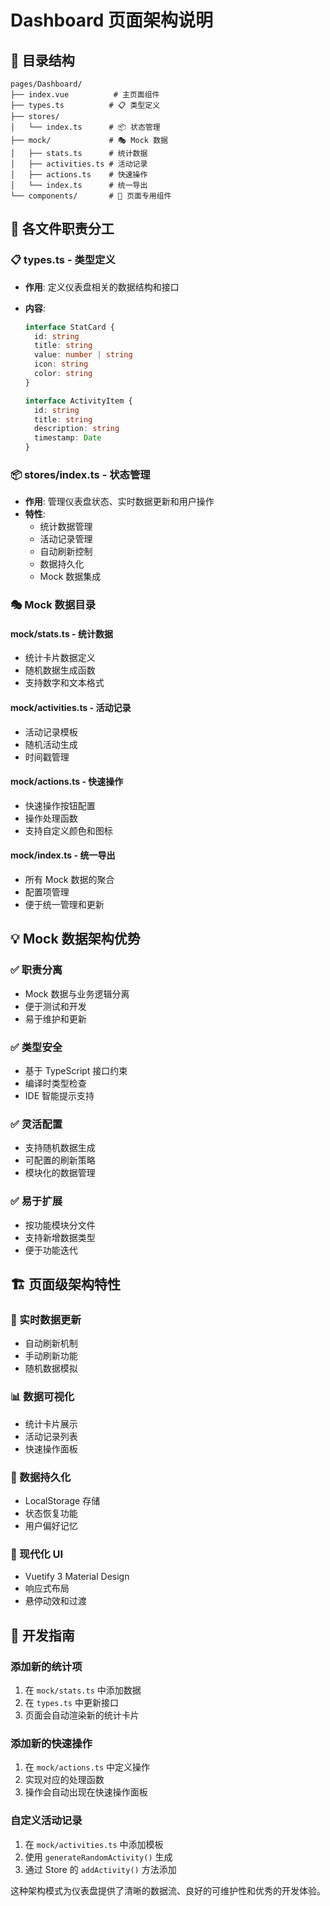 # Dashboard 页面架构说明

## 📁 目录结构

```
pages/Dashboard/
├── index.vue          # 主页面组件
├── types.ts          # 📋 类型定义
├── stores/
│   └── index.ts      # 📦 状态管理
├── mock/             # 🎭 Mock 数据
│   ├── stats.ts      # 统计数据
│   ├── activities.ts # 活动记录
│   ├── actions.ts    # 快速操作
│   └── index.ts      # 统一导出
└── components/       # 🧩 页面专用组件
```

## 🎯 各文件职责分工

### 📋 types.ts - 类型定义

- **作用**: 定义仪表盘相关的数据结构和接口
- **内容**:

  ```typescript
  interface StatCard {
    id: string
    title: string
    value: number | string
    icon: string
    color: string
  }

  interface ActivityItem {
    id: string
    title: string
    description: string
    timestamp: Date
  }
  ```

### 📦 stores/index.ts - 状态管理

- **作用**: 管理仪表盘状态、实时数据更新和用户操作
- **特性**:
  - 统计数据管理
  - 活动记录管理
  - 自动刷新控制
  - 数据持久化
  - Mock 数据集成

### 🎭 Mock 数据目录

#### mock/stats.ts - 统计数据

- 统计卡片数据定义
- 随机数据生成函数
- 支持数字和文本格式

#### mock/activities.ts - 活动记录

- 活动记录模板
- 随机活动生成
- 时间戳管理

#### mock/actions.ts - 快速操作

- 快速操作按钮配置
- 操作处理函数
- 支持自定义颜色和图标

#### mock/index.ts - 统一导出

- 所有 Mock 数据的聚合
- 配置项管理
- 便于统一管理和更新

## 💡 Mock 数据架构优势

### ✅ 职责分离

- Mock 数据与业务逻辑分离
- 便于测试和开发
- 易于维护和更新

### ✅ 类型安全

- 基于 TypeScript 接口约束
- 编译时类型检查
- IDE 智能提示支持

### ✅ 灵活配置

- 支持随机数据生成
- 可配置的刷新策略
- 模块化的数据管理

### ✅ 易于扩展

- 按功能模块分文件
- 支持新增数据类型
- 便于功能迭代

## 🏗️ 页面级架构特性

### 🔄 实时数据更新

- 自动刷新机制
- 手动刷新功能
- 随机数据模拟

### 📊 数据可视化

- 统计卡片展示
- 活动记录列表
- 快速操作面板

### 💾 数据持久化

- LocalStorage 存储
- 状态恢复功能
- 用户偏好记忆

### 🎨 现代化 UI

- Vuetify 3 Material Design
- 响应式布局
- 悬停动效和过渡

## 🔧 开发指南

### 添加新的统计项

1. 在 `mock/stats.ts` 中添加数据
2. 在 `types.ts` 中更新接口
3. 页面会自动渲染新的统计卡片

### 添加新的快速操作

1. 在 `mock/actions.ts` 中定义操作
2. 实现对应的处理函数
3. 操作会自动出现在快速操作面板

### 自定义活动记录

1. 在 `mock/activities.ts` 中添加模板
2. 使用 `generateRandomActivity()` 生成
3. 通过 Store 的 `addActivity()` 方法添加

这种架构模式为仪表盘提供了清晰的数据流、良好的可维护性和优秀的开发体验。
